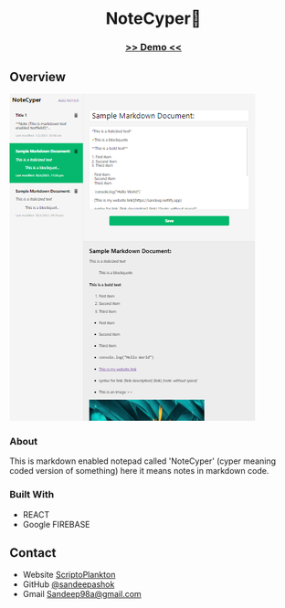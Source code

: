 <!-- Please update value in the {}  -->

<h1 align="center">NoteCyper📝</h1>

<div align="center">
  <h3>
    <a href="https://notes-app-b06d8.web.app/">
     >> Demo <<
    </a>   
  </h3>
</div>


<!-- OVERVIEW -->

## Overview

![screenshot](capture.png)

### About
  This is markdown enabled notepad called 'NoteCyper' (cyper meaning coded version of something) here it means notes in markdown code. 

### Built With

<!-- This section should list any major frameworks that you built your project using. Here are a few examples.-->

- REACT
- Google FIREBASE


## Contact

- Website [ScriptoPlankton](https://sandeep.netlify.app/)
- GitHub [@sandeepashok](https://github.com/sandeepashok)
- Gmail [Sandeep98a@gmail.com](sandeep98a@gmail.com)

